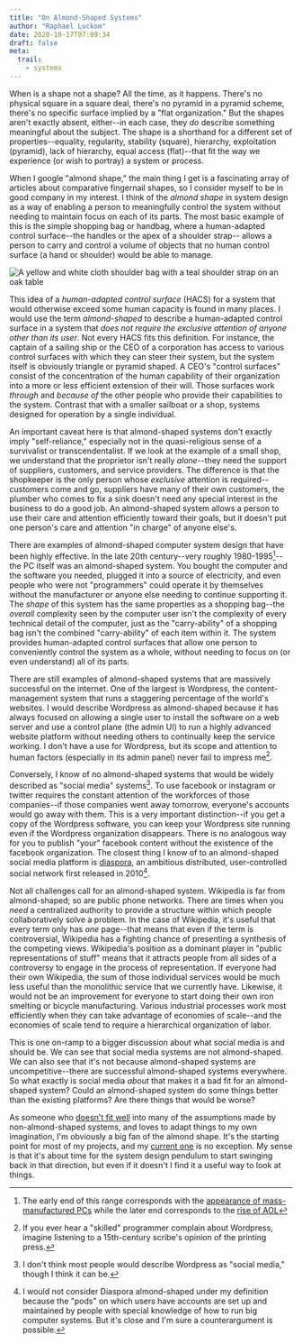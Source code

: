 ```yaml
---
title: "On Almond-Shaped Systems"
author: "Raphael Luckom"
date: 2020-10-17T07:09:34
draft: false
meta:
  trail:
    - systems
---
```


When is a shape not a shape? All the time, as it happens. There's no
physical square in a square deal, there's no pyramid in a pyramid scheme,
there's no specific surface implied by a "flat organization." But the shapes
aren't exactly absent, either--in each case, they _do_ describe something
meaningful about the subject. The shape is a shorthand for a different
set of properties--equality, regularity, stability (square), hierarchy, exploitation (pyramid), lack of hierarchy,
equal access (flat)--that fit the way we experience (or wish to portray) a
system or process. 

When I google "almond shape," the main thing I get is a fascinating array
of articles about comparative fingernail shapes, so I consider myself to
be in good company in my interest. I think of the _almond shape_ in system design as a way of enabling a person
to meaningfully control the system without needing to maintain focus on each of
its parts. The most basic example of this is the simple shopping bag or handbag,
where a human-adapted control surface--the handles or the apex of a shoulder strap--
allows a person to carry and control a volume of objects that no human control
surface (a hand or shoulder) would be able to manage. 

![A yellow and white cloth shoulder bag with a teal shoulder strap on an oak table](https://media.raphaelluckom.com/images/2a5110b7-a6e6-4574-8c0b-2197edbc6607-1000.JPG "Hand stitched shopping bag loosely based on the Japanese _azuma bukuro_ pattern, made from cloth napkins and scrap fabric. This pattern is really neat because the construction encourages the bag to stretch, even when made of non-stretchy fabric")

This idea of a _human-adapted control surface_ (HACS) for a system that would
otherwise exceed some human capacity is found in many places. I would use the term
_almond-shaped_ to describe a human-adapted control surface in a system that _does not
require the exclusive attention of anyone other than its user_. Not every HACS fits
this definition. For instance, the captain of a sailing ship or the CEO of a corporation
has access to various control surfaces with which they can steer their system,
but the system itself is obviously triangle or pyramid shaped. A CEO's "control surfaces"
consist of the concentration of the human capability of their organization into
a more or less efficient extension of their will. Those surfaces work _through_ and _because
of_ the other people who provide their capabilities to the system. Contrast that with a smaller
sailboat or a shop, systems designed for operation by a single individual.

An important caveat here is that almond-shaped systems don't exactly imply "self-reliance,"
especially not in the quasi-religious sense of a survivalist or transcendentalist. If
we look at the example of a small shop, we understand that the proprietor isn't really
_alone_--they need the support of suppliers, customers, and service providers. The difference
is that the shopkeeper is the only person whose _exclusive_ attention is required--customers
come and go, suppliers have many of their own customers, the plumber who comes to fix a sink
doesn't need any special interest in the business to do a good job. An almond-shaped system
allows a person to use their care and attention efficiently toward their goals, but
it doesn't put one person's care and attention "in charge" of anyone else's.

There are examples of almond-shaped computer system design that have been highly effective.
In the late 20th century--very roughly 1980-1995[^1]--the PC itself was an almond-shaped system. 
You bought the computer and the software you needed, plugged it into
a source of electricity, and even people who were not "programmers" could operate it by themselves
without the manufacturer or anyone else needing to continue supporting it.
The _shape_ of this system has the same properties as a shopping bag--the _overall_ complexity
seen by the computer user isn't the complexity of every technical detail of the computer, just as the
"carry-ability" of a shopping bag isn't the combined "carry-ability" of each item within it.
The system provides human-adapted control surfaces that allow one person to conveniently
control the system as a whole, without needing to focus on (or even understand) all of
its parts.

There are still examples of almond-shaped systems that are massively successful on the
internet. One of the largest is Wordpress, the content-management system that runs a staggering
percentage of the world's websites. I would describe Wordpress as almond-shaped because
it has always focused on allowing a single user to install the software on
a web server and use a control plane (the admin UI) to run a highly advanced website platform
without needing others to continually keep the service working. I don't
have a use for Wordpress, but its scope and attention to human factors (especially in
its admin panel) never fail to impress me[^2].

Conversely, I know of no almond-shaped systems that would be widely described as "social
media" systems[^3]. To use facebook or instagram or twitter requires the constant attention
of the workforces of those companies--if those companies went away tomorrow, everyone's accounts
would go away with them. This is a very important distinction--if you get a copy of the
Wordpress software, you can keep your Wordpress site running even if the Wordpress organization
disappears. There is no analogous way for you to publish "your" facebook content without
the existence of the facebook organization. The closest thing I know of to an almond-shaped
social media platform is [diaspora](https://en.wikipedia.org/wiki/Diaspora_(social_network)), 
an ambitious distributed, user-controlled social network first released in 2010[^4].

Not all challenges call for an almond-shaped system. Wikipedia is far from almond-shaped;
so are public phone networks. There are times when you _need_ a centralized authority to
provide a structure within which people collaboratively solve a problem. In the case of Wikipedia, it's
useful that every term only has _one_ page--that means that even if the term is controversial,
Wikipedia has a fighting chance of presenting a synthesis of the competing views. Wikipedia's position
as a dominant player in "public representations of stuff" means that it attracts people from
all sides of a controversy to engage in the process of representation. If everyone had their own
Wikipedia, the sum of those individual services would be much less useful than the monolithic
service that we currently have. Likewise, it would not be an improvement for everyone to start
doing their own iron smelting or bicycle manufacturing. Various industrial processes work most efficiently
when they can take advantage of economies of scale--and the economies of scale tend to require
a hierarchical organization of labor.

This is one on-ramp to a bigger discussion about what social media is and should be. We can
see that social media systems are not almond-shaped. We can also see that
it's not because almond-shaped systems are uncompetitive--there are successful almond-shaped
systems everywhere. So what exactly is social media _about_ that makes it a bad fit
for an almond-shaped system? Could an almond-shaped system do some things better than the existing
platforms? Are there things that would be worse?

As someone who [doesn't fit well](https://www.raphaelluckom.com/posts/not_draft.html) into many of the assumptions made by non-almond-shaped
systems, and loves to adapt things to my own imagination, I'm obviously a big fan of the almond shape.
It's the starting point for most of my projects, and my [current one](https://www.raphaelluckom.com/posts/october_check_in.html) is no exception.
My sense is that it's about time for the system design pendulum to start swinging back in that direction,
but even if it doesn't I find it a useful way to look at things.

[^1]: The early end of this range corresponds with the [appearance of mass-manufactured PCs](https://en.wikipedia.org/wiki/ZX80) while the later end corresponds to the [rise of AOL](https://en.wikipedia.org/wiki/AOL)

[^2]: If you ever hear a "skilled" programmer complain about Wordpress, imagine listening to a 15th-century scribe's opinion of the printing press.

[^3]: I don't think most people would describe Wordpress as "social media," though I think it can be.

[^4]: I would not consider Diaspora almond-shaped under my definition because the "pods" on which users have accounts are set up and maintained by people with special knowledge of how to run big computer systems. But it's close and I'm sure a counterargument is possible.
